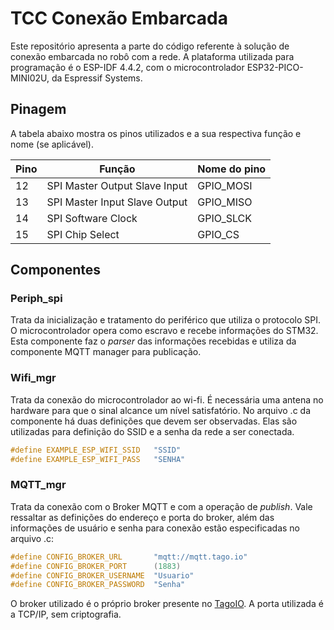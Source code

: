 # TCC Conexão Embarcada
Este repositório apresenta a parte do código referente à solução de conexão embarcada no robô com a rede. A plataforma utilizada para programação é o ESP-IDF 4.4.2, com o microcontrolador ESP32-PICO-MINI02U, da Espressif Systems.

## Pinagem
A tabela abaixo mostra os pinos utilizados e a sua respectiva função e nome (se aplicável).

| Pino | Função                                      | Nome do pino |
|------|---------------------------------------------|--------------|
|  12  |SPI Master Output Slave Input				 | GPIO_MOSI	|
|  13  |SPI Master Input Slave Output				 | GPIO_MISO	|
|  14  |SPI Software Clock							 | GPIO_SLCK	|
|  15  |SPI Chip Select								 | GPIO_CS		|

## Componentes
### Periph_spi
Trata da inicialização e tratamento do periférico que utiliza o protocolo SPI. O microcontrolador opera como escravo e recebe informações do STM32.
Esta componente faz o _parser_ das informações recebidas e utiliza da componente MQTT manager para publicação.

### Wifi_mgr
Trata da conexão do microcontrolador ao wi-fi. É necessária uma antena no hardware para que o sinal alcance um nível satisfatório. No arquivo .c da componente há duas definições que devem ser observadas. Elas são utilizadas para definição do SSID e a senha da rede a ser conectada.

```c
#define EXAMPLE_ESP_WIFI_SSID   "SSID"
#define EXAMPLE_ESP_WIFI_PASS   "SENHA"
```

### MQTT_mgr
Trata da conexão com o Broker MQTT e com a operação de _publish_. Vale ressaltar as definições do endereço e porta do broker, além das informações de usuário e senha para conexão estão especificadas no arquivo .c:

```c
#define CONFIG_BROKER_URL       "mqtt://mqtt.tago.io"
#define CONFIG_BROKER_PORT      (1883)
#define CONFIG_BROKER_USERNAME  "Usuario"
#define CONFIG_BROKER_PASSWORD  "Senha"
```

O broker utilizado é o próprio broker presente no [TagoIO](https://help.tago.io/portal/en/kb/articles/32-mqtt). A porta utilizada é a TCP/IP, sem criptografia.